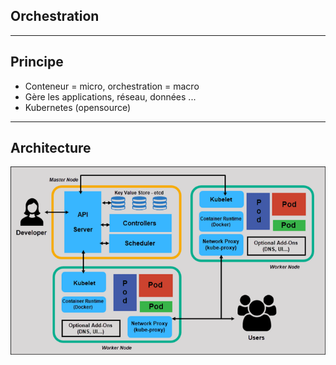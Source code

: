 ## Orchestration

<!-- .slide: class="slide" -->

---

## Principe

<!-- .slide: class="slide" -->

- Conteneur = micro, orchestration = macro
- Gère les applications, réseau, données ...
- Kubernetes (opensource)

---

## Architecture

<!-- .slide: class="slide" -->

![](img/archi.png) <!-- .element height="85%" width="85%" -->
